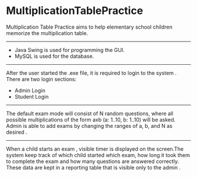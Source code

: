 # MultiplicationTablePractice
Multiplication Table Practice aims to help elementary school children memorize the multiplication table.
<hr style = "height=1px">
<ul>
  <li>Java Swing is used for programming the GUI.</li>
  <li>MySQL is used for the database.</li>
</ul>

<hr style = "height=1px">
After the user started the .exe file, it is required to login to the system . There are two login sections: 
<ul>
  <li>Admin Login</li>
  <li>Student Login</li>
</ul>
<hr style = "height=1px">
The default exam mode will consist of N random questions, where all possible multiplications of the form axb (a: 1..10, b: 1..10) will be asked. Admin is able to add exams by changing the ranges of a, b, and N as desired .
<hr style = "height=1px">

When a child starts an exam , visible timer is displayed on the screen.The system keep track of which child started which exam, how long it took them to complete the exam and how many questions are answered correctly. These data are kept in a reporting table that is visible only to the admin .
